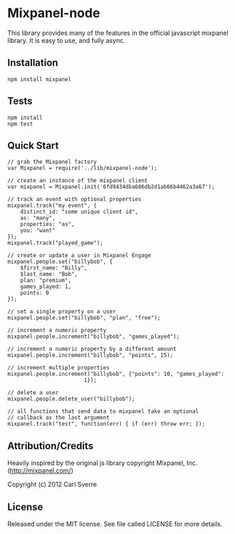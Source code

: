 Mixpanel-node
=============

This library provides many of the features in the official javascript mixpanel library.  It is easy to use, and fully async.

Installation
------------

    npm install mixpanel

Tests
-----

    npm install
    npm test

Quick Start
-----------

    // grab the Mixpanel factory
    var Mixpanel = require('../lib/mixpanel-node');

    // create an instance of the mixpanel client
    var mixpanel = Mixpanel.init('6fd9434dba686db2d1ab66b4462a3a67');

    // track an event with optional properties
    mixpanel.track("my event", {
        distinct_id: "some unique client id",
        as: "many",
        properties: "as",
        you: "want"
    });
    mixpanel.track("played_game");

    // create or update a user in Mixpanel Engage
    mixpanel.people.set("billybob", {
        $first_name: "Billy",
        $last_name: "Bob",
        plan: "premium",
        games_played: 1,
        points: 0
    });

    // set a single property on a user
    mixpanel.people.set("billybob", "plan", "free");

    // increment a numeric property
    mixpanel.people.increment("billybob", "games_played");

    // increment a numeric property by a different amount
    mixpanel.people.increment("billybob", "points", 15);

    // increment multiple properties
    mixpanel.people.increment("billybob", {"points": 10, "games_played":
                            1});

    // delete a user
    mixpanel.people.delete_user("billybob");

    // all functions that send data to mixpanel take an optional
    // callback as the last argument
    mixpanel.track("test", function(err) { if (err) throw err; });

Attribution/Credits
-------------------

Heavily inspired by the original js library copyright Mixpanel, Inc.
(http://mixpanel.com/)

Copyright (c) 2012 Carl Sverre

License
-------------------

Released under the MIT license.  See file called LICENSE for more
details.

